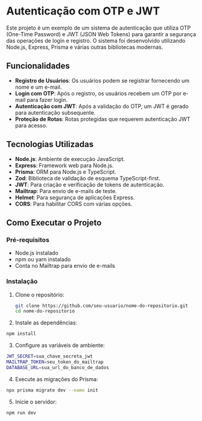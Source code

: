 # Autenticação com OTP e JWT

Este projeto é um exemplo de um sistema de autenticação que utiliza OTP (One-Time Password) e JWT (JSON Web Tokens) para garantir a segurança das operações de login e registro. O sistema foi desenvolvido utilizando Node.js, Express, Prisma e várias outras bibliotecas modernas.

## Funcionalidades

- **Registro de Usuários**: Os usuários podem se registrar fornecendo um nome e um e-mail.
- **Login com OTP**: Após o registro, os usuários recebem um OTP por e-mail para fazer login.
- **Autenticação com JWT**: Após a validação do OTP, um JWT é gerado para autenticação subsequente.
- **Proteção de Rotas**: Rotas protegidas que requerem autenticação JWT para acesso.

## Tecnologias Utilizadas

- **Node.js**: Ambiente de execução JavaScript.
- **Express**: Framework web para Node.js.
- **Prisma**: ORM para Node.js e TypeScript.
- **Zod**: Biblioteca de validação de esquema TypeScript-first.
- **JWT**: Para criação e verificação de tokens de autenticação.
- **Mailtrap**: Para envio de e-mails de teste.
- **Helmet**: Para segurança de aplicações Express.
- **CORS**: Para habilitar CORS com várias opções.

## Como Executar o Projeto

### Pré-requisitos

- Node.js instalado
- npm ou yarn instalado
- Conta no Mailtrap para envio de e-mails

### Instalação

1. Clone o repositório:
   ```bash
   git clone https://github.com/seu-usuario/nome-do-repositorio.git
   cd nome-do-repositorio
     ```

2. Instale as dependências:
  ```bash
  npm install
  ```

3. Configure as variáveis de ambiente:
  ```bash
  JWT_SECRET=sua_chave_secreta_jwt
  MAILTRAP_TOKEN=seu_token_do_mailtrap
  DATABASE_URL=sua_url_do_banco_de_dados
  ```

4. Execute as migrações do Prisma:
  ```bash
  npx prisma migrate dev --name init
  ```

5. Inicie o servidor:
  ```bash
  npm run dev
  ```
